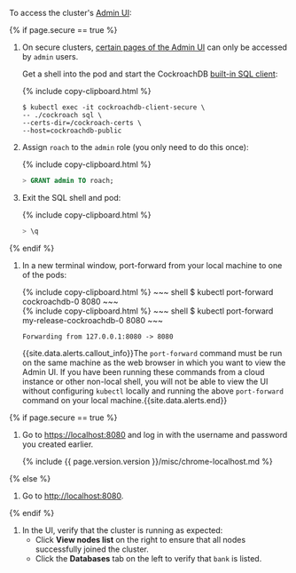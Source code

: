 To access the cluster's [Admin UI](admin-ui-overview.html):

{% if page.secure == true %}

1. On secure clusters, [certain pages of the Admin UI](admin-ui-overview.html#admin-ui-access) can only be accessed by `admin` users.

    Get a shell into the pod and start the CockroachDB [built-in SQL client](use-the-built-in-sql-client.html):

    {% include copy-clipboard.html %}
    ~~~ shell
    $ kubectl exec -it cockroachdb-client-secure \
    -- ./cockroach sql \
    --certs-dir=/cockroach-certs \
    --host=cockroachdb-public
    ~~~

1.  Assign `roach` to the `admin` role (you only need to do this once):

    {% include copy-clipboard.html %}
    ~~~ sql
    > GRANT admin TO roach;
    ~~~

1. Exit the SQL shell and pod:

    {% include copy-clipboard.html %}
    ~~~ sql
    > \q
    ~~~
    
{% endif %}

1. In a new terminal window, port-forward from your local machine to one of the pods:

    <section class="filter-content" markdown="1" data-scope="manual">
    {% include copy-clipboard.html %}
    ~~~ shell
    $ kubectl port-forward cockroachdb-0 8080
    ~~~
    </section>

    <section class="filter-content" markdown="1" data-scope="helm">
    {% include copy-clipboard.html %}
    ~~~ shell
    $ kubectl port-forward my-release-cockroachdb-0 8080
    ~~~
    </section>

    ~~~
    Forwarding from 127.0.0.1:8080 -> 8080
    ~~~

    {{site.data.alerts.callout_info}}The <code>port-forward</code> command must be run on the same machine as the web browser in which you want to view the Admin UI. If you have been running these commands from a cloud instance or other non-local shell, you will not be able to view the UI without configuring <code>kubectl</code> locally and running the above <code>port-forward</code> command on your local machine.{{site.data.alerts.end}}

{% if page.secure == true %}

1. Go to <a href="https://localhost:8080/" data-proofer-ignore>https://localhost:8080</a> and log in with the username and password you created earlier.

    {% include {{ page.version.version }}/misc/chrome-localhost.md %}

{% else %}

1. Go to <a href="http://localhost:8080/" data-proofer-ignore>http://localhost:8080</a>.

{% endif %}

1. In the UI, verify that the cluster is running as expected:
    - Click **View nodes list** on the right to ensure that all nodes successfully joined the cluster.
    - Click the **Databases** tab on the left to verify that `bank` is listed.
